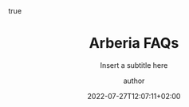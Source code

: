 ---
title: "Arberia FAQs"
subtitle: "Insert a subtitle here"
date: 2022-07-27T12:07:11+02:00
lastmod: 2022-07-27T12:07:11+02:00
draft: false
type:  # Use standard-view on nothing for default or courses - video - landingpage null for list view
weight: null 

featured: false
sidebar: false # Works only with standard-view
toc: true # Works only with standard-view
math:
  enable: false # Actualy not implemented
lightgallery: false # Actualy not implemented
license: ""
slug:  # slug exemple: solidworks-2020-tutorial

hiddenFromHomePage: false
hiddenFromSearch: false # da implementare

author: "author"
avatar: /images/me.jpg  # link to avatar file
authorLink: ""
description: "Descrizione da rivedere se è un doppione subtitle"

tags:
  - faq
categories:
  - arberia

resources:
- name: "featured-image"
  src: "FAQ.webp"
- name: "featured-image-preview"
  src: "FAQ.webp"


# If its a video post compile below
video:
  title: "YouTube Video Title"
  link: # YouTube Video Link for example: https://www.youtube.com/embed/taxItkTlY_0
  duration: # Example 14:16

playlist:
  item:
    - title: "YouTube Video Title"
      icon: fa fa-fw fa-play
      link:  # YouTube Video Link for example: https://www.youtube.com/embed/taxItkTlY_0
      duration: # Example 14:16
    - title: "YouTube Video Title"
      icon: far fa-circle
      link: # YouTube Video Link for example: https://www.youtube.com/embed/taxItkTlY_0
      duration: # Example 4:42
---